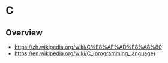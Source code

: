 # C


## Overview

- https://zh.wikipedia.org/wiki/C%E8%AF%AD%E8%A8%80
- https://en.wikipedia.org/wiki/C_(programming_language)
